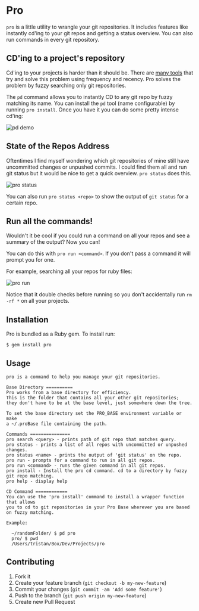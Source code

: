 # Pro

`pro` is a little utility to wrangle your git repositories.
It includes features like instantly cd'ing to your git repos and getting a
status overview. You can also run commands in every git repository.

## CD'ing to a project's repository

Cd'ing to your projects is harder than it should be.
There are [many tools](https://github.com/rupa/z) that try and solve this
problem using frequency and recency.
Pro solves the problem by fuzzy searching only git repositories.

The `pd` command allows you to instantly CD to any git repo by fuzzy matching
its name.
You can install the `pd` tool (name configurable) by running `pro install`.
Once you have it you can do some pretty intense cd'ing:

![pd demo](http://thume.ca/assets/postassets/pro/pd_screen.png)

## State of the Repos Address

Oftentimes I find myself wondering which git repositories of mine still have
uncommitted changes or unpushed commits. I could find them all and run git
status but it would be nice to get a quick overview. `pro status` does this.

![pro status](http://thume.ca/assets/postassets/pro/pro_status.png)

You can also run `pro status <repo>` to show the output of `git status` for a
certain repo.

## Run all the commands!

Wouldn't it be cool if you could run a command on all your repos and see a
summary of the output? Now you can!

You can do this with `pro run <command>`. If you don't pass a command it will
prompt you for one.

For example, searching all your repos for ruby files:

![pro run](http://thume.ca/assets/postassets/pro/pro_run.png)

Notice that it double checks before running so you don't accidentally run `rm -rf *` on all
your projects.

## Installation

Pro is bundled as a Ruby gem. To install run:

    $ gem install pro

## Usage

    pro is a command to help you manage your git repositories.

    Base Directory ==========
    Pro works from a base directory for efficiency.
    This is the folder that contains all your other git repositories;
    they don't have to be at the base level, just somewhere down the tree.

    To set the base directory set the PRO_BASE environment variable or make 
    a ~/.proBase file containing the path.

    Commands ===============
    pro search <query> - prints path of git repo that matches query.
    pro status - prints a list of all repos with uncommitted or unpushed changes.
    pro status <name> - prints the output of 'git status' on the repo.
    pro run - prompts for a command to run in all git repos.
    pro run <command> - runs the given command in all git repos.
    pro install - Install the pro cd command. cd to a directory by fuzzy git repo matching.
    pro help - display help

    CD Command ============
    You can use the 'pro install' command to install a wrapper function that allows
    you to cd to git repositories in your Pro Base wherever you are based on fuzzy matching.

    Example:

      ~/randomFolder/ $ pd pro
      pro/ $ pwd 
      /Users/tristan/Box/Dev/Projects/pro


## Contributing

1. Fork it
2. Create your feature branch (`git checkout -b my-new-feature`)
3. Commit your changes (`git commit -am 'Add some feature'`)
4. Push to the branch (`git push origin my-new-feature`)
5. Create new Pull Request
